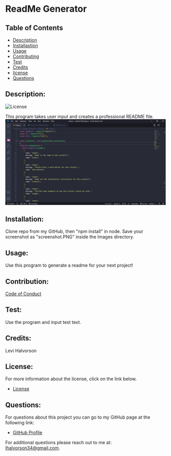 # ReadMe Generator

## Table of Contents

- [Description](#description)
- [Installastion](#installation)
- [Usage](#usage)
- [Contributing](#contribution)
- [Test](#test)
- [Credits](#credits)
- [license](#license)
- [Questions](#questions)

## Description:

![License](https://img.shields.io/badge/license-MIT-blue.svg "License Badge")

This program takes user input and creates a professional README file.
![Screenshot](Develop/Images/screenshot.PNG)

## Installation:

Clone repo from my GitHub, then "npm install" in node. Save your screenshot as "screenshot.PNG" inside the Images directory.

## Usage:

Use this program to generate a readme for your next project!

## Contribution:

[Code of Conduct](./CODE_OF_CONDUCT.md)

## Test:

Use the program and input test text.

## Credits:

Levi Halvorson

## License:

For more information about the license, click on the link below.

- [License](https://choosealicense.com/licenses/mit/)

## Questions:

For questions about this project you can go to my GitHub page at the following link:

- [GitHub Profile](https://github.com/Halvosaurus34)

For additional questions please reach out to me at: lhalvorson34@gmail.com.
